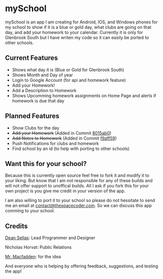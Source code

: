 # mySchool

mySchool is an app I am creating for Android, IOS, and Windows phones for my school to show if it is a blue or gold day, what clubs are going on that day, and add your homework to your calendar. Currently it is only for Glenbrook South but I have writen my code so it can easily be ported to other schools.

## Current Features

* Shows what day it is (Blue or Gold for Glenbrook South)
* Shows Month and Day of year
* Login to Google Account (for api and homework feature)
* Add your Homework!
* Add a Description to Homework
* Shows Upcomming homework assignments on Home Page and alerts if homework is due that day

## Planned Features

* Show Clubs for the day
* ~~Add your Homework~~ (Added in Commit [8015ab0](https://github.com/TheSpaceCoder/mySchool/commit/8015ab0b95a0d84fc21c2b3fff2640c6a340911d))
* ~~Add Notes to Homework~~ (Added in Commit [f9aff59](https://github.com/TheSpaceCoder/mySchool/commit/f9aff590a7412883cf47d0af1c69a60a5e3376c2))
* Push Notifications for clubs and homework
* Find school by an id (to help with porting to other schools)

## Want this for your school?

Because this is currently open source feel free to fork it and modify it to your liking. But know that I am not responsible for any of these builds and will not offer support to unoffical builds. All I ask if you fork this for your own project is you give me credit in your version of the app.

I am also willing to port it to your school so please do not hessitate to send me an email at contact@thespacecoder.com. So we can discuss this app comming to your school.

## Credits
<a href="http://thespacecoder.com/" target="_blank">Dean Sellas</a>: Lead Programmer and Designer

Nicholas Horvat: Public Relations

<a href="http://www.mmacfadden.com/" target="_blank">Mr. Macfadden</a>: for the idea

And everyone who is helping by offering feedback, suggestions, and testing the app!
